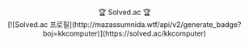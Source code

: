 

<div align="center">
🏆 Solved.ac 🏆
</div>

<div align="center">
[![Solved.ac 프로필](http://mazassumnida.wtf/api/v2/generate_badge?boj=kkcomputer)](https://solved.ac/kkcomputer)
</div>
